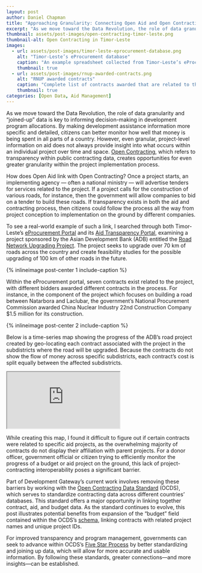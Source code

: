 ```yaml
---
layout: post
author: Daniel Chapman
title: "Approaching Granularity: Connecting Open Aid and Open Contracting in Timor-Leste"
excerpt: "As we move toward the Data Revolution, the role of data granularity and “joined-up” data is key to informing decision-making in development program allocations."
thumbnail: assets/post-images/open-contracting-timor-leste.png
thumbnail-alt: Open Contracting in Timor-Leste
images:
  - url: assets/post-images/timor-leste-eprocurement-database.png
    alt: "Timor-Leste’s eProcurement database"
    caption: "An example spreadsheet collected from Timor-Leste’s eProcurement database, with a procurement associated with the ADB’s Road Network Upgrading Project highlighted."
    thumbnail: true
  - url: assets/post-images/rnup-awarded-contracts.png
    alt: "RNUP awarded contracts"
    caption: "Complete list of contracts awarded that are related to the Road Network Upgrading Project (RNUP)."
    thumbnail: true
categories: [Open Data, Aid Management]
---
```


As we move toward the Data Revolution, the role of data granularity and “joined-up” data is key to informing decision-making in development program allocations. By making development assistance information more specific and detailed, citizens can better monitor how well that money is being spent in all parts of a country. However, even granular, project-level information on aid does not always provide insight into what occurs within an individual project over time and space. [Open Contracting](http://www.open-contracting.org/), which refers to transparency within public contracting data, creates opportunities for even greater granularity within the project implementation process. 

How does Open Aid link with Open Contracting? Once a project starts, an implementing agency — often a national ministry — will advertise tenders for services related to the project. If a project calls for the construction of various roads, for instance, then the government will allow companies to bid on a tender to build these roads. If transparency exists in both the aid and contracting process, then citizens could follow the process all the way from project conception to implementation on the ground by different companies. 

To see a real-world example of such a link, I searched through both Timor-Leste’s [eProcurement Portal](http://eprocurement.gov.tl/public/indexeprtl;jsessionid=44516B0321AA5902F385E5AF4FFE6830) and its [Aid Transparency Portal](https://www.aidtransparency.gov.tl/), examining a project sponsored by the Asian Development Bank (ADB) entitled the [Road Network Upgrading Project](http://adb.org/projects/details?proj_id=46260-001&page=overview). The project seeks to upgrade over 70 km of roads across the country and create feasibility studies for the possible upgrading of 100 km of other roads in the future.  

{% inlineimage post-center 1 include-caption %}

Within the eProcurement portal, seven contracts exist related to the project, with different bidders awarded different contracts in the process. For instance, in the component of the project which focuses on building a road between Natarbora and Laclubar, the government’s National Procurement Commission awarded China Nuclear Industry 22nd Construction Company $1.5 million for its construction. 

{% inlineimage post-center 2 include-caption %}

Below is a time-series map showing the progress of the ADB’s road project created by geo-locating each contract associated with the project in the subdistricts where the road will be upgraded. Because the contracts do not show the flow of money across specific subdistricts, each contract’s cost is split equally between the affected subdistricts. 

<div class="media-resizable-wrapper aspect-1-1">
  <iframe class="media-resizable-element" src="http://aiddatacenter.maps.arcgis.com/apps/presentation/index.html?webmap=eae95d7bbbc4407d85d45c5c81c79a8d&slide=1"></iframe>
</div>

While creating this map, I found it difficult to figure out if certain contracts were related to specific aid projects, as the overwhelming majority of contracts do not display their affiliation with parent projects. For a donor officer, government official or citizen trying to efficiently monitor the progress of a budget or aid project on the ground, this lack of project-contracting interoperability poses a significant barrier. 

Part of Development Gateway’s current work involves removing these barriers by working with the [Open Contracting Data Standard](http://standard.open-contracting.org/) (OCDS), which serves to standardize contracting data across different countries’ databases. This standard offers a major opportunity in linking together contract, aid, and budget data. As the standard continues to evolve, this post illustrates potential benefits from expansion of the “budget” field contained within the OCDS’s [schema](http://ocds.open-contracting.org/standard/r/1__0__RC/en/schema/reference/#budget), linking contracts with related project names and unique project IDs. 

For improved transparency and program management, governments can seek to advance within OCDS’s [Five Star Process](http://ocds.open-contracting.org/standard/r/1__0__RC/en/implementation/publication_levels/#how-to-publish-5-approach) by better standardizing and joining up data, which will allow for more accurate and usable information. By following these standards, greater connections—and more insights—can be established. 
